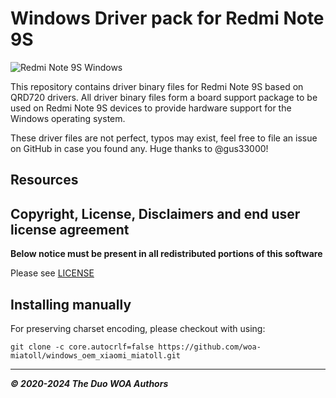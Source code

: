 
# Windows Driver pack for Redmi Note 9S

![Redmi Note 9S Windows](https://github.com/user-attachments/assets/482d7728-c626-4ff1-b092-ac59593fc47c)

This repository contains driver binary files for Redmi Note 9S based on QRD720 drivers.
All driver binary files form a board support package to be used on Redmi Note 9S devices to provide hardware support for the Windows operating system.

These driver files are not perfect, typos may exist, feel free to file an issue on GitHub in case you found any.
Huge thanks to @gus33000!

## Resources

## Copyright, License, Disclaimers and end user license agreement

**Below notice must be present in all redistributed portions of this software**

Please see [LICENSE](LICENSE.md)

## Installing manually

For preserving charset encoding, please checkout with using:

```
git clone -c core.autocrlf=false https://github.com/woa-miatoll/windows_oem_xiaomi_miatoll.git
```

---

_**© 2020-2024 The Duo WOA Authors**_

